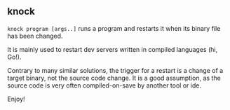## knock

`knock program [args..]` runs a program and restarts it
when its binary file has been changed.

It is mainly used to restart dev servers written in compiled languages
(hi, Go!).

Contrary to many similar solutions, the trigger for a restart is a change
of a target binary, not the source code change. It is a good assumption,
as the source code is very often compiled-on-save by another tool or ide.

Enjoy!
